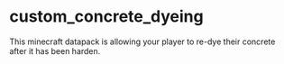 # custom_concrete_dyeing
This minecraft datapack is allowing your player to re-dye their concrete after it has been harden.
